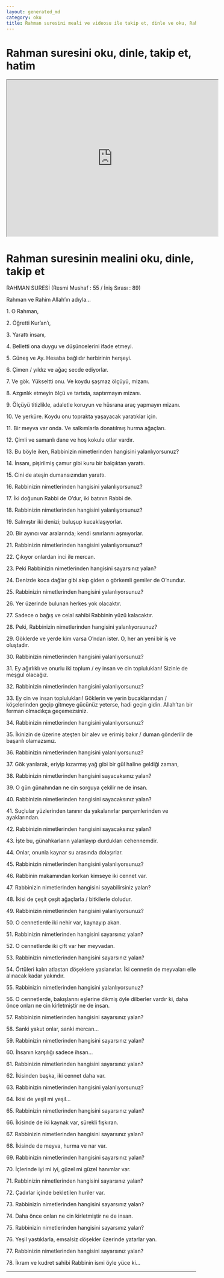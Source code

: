 ```yaml
---
layout: generated_md
category: oku
title: Rahman suresini meali ve videosu ile takip et, dinle ve oku, Rahman dinle, Rahman meali, hatim dinle, hatim yap.
---
```


<div class="container">
  <div class="row">
    <div class="col-lg-12">
      <h1>Rahman suresini oku, dinle, takip et, hatim</h1>
      <!--<div class="div-youtube-embed">-->
      <div class="">
        <iframe width="560" height="415" src="https://www.youtube.com/embed/">frameborder="0" allowfullscreen></iframe>
      </div>
    </div>
  </div>

  <div class="row">
    <div class="col-lg-12">
      <h1>Rahman suresinin mealini oku, dinle, takip et</h1>
      <div><p></p><p></p><p>RAHMAN SURESİ (Resmi Mushaf : 55 / İniş Sırası : 89)</p><p>Rahman ve Rahim Allah’ın adıyla…</p><p></p><p></p><p>1. O Rahman,</p><p></p><p></p><p>2. Öğretti Kur’an’ı,</p><p></p><p></p><p>3. Yarattı insanı,</p><p></p><p></p><p>4. Belletti ona duygu ve düşüncelerini ifade etmeyi.</p><p></p><p></p><p>5. Güneş ve Ay. Hesaba bağlıdır herbirinin herşeyi.</p><p></p><p></p><p>6. Çimen / yıldız ve ağaç secde ediyorlar.</p><p></p><p></p><p>7. Ve gök. Yükseltti onu. Ve koydu şaşmaz ölçüyü, mizanı.</p><p></p><p></p><p>8. Azgınlık etmeyin ölçü ve tartıda, saptırmayın mizanı.</p><p></p><p></p><p>9. Ölçüyü titizlikle, adaletle koruyun ve hüsrana araç yapmayın mizanı.</p><p></p><p></p><p>10. Ve yerküre. Koydu onu toprakta yaşayacak yaratıklar için.</p><p></p><p></p><p>11. Bir meyva var onda. Ve salkımlarla donatılmış hurma ağaçları.</p><p></p><p></p><p>12. Çimli ve samanlı dane ve hoş kokulu otlar vardır.</p><p></p><p></p><p>13. Bu böyle iken, Rabbinizin nimetlerinden hangisini yalanlıyorsunuz?</p><p></p><p></p><p>14. İnsanı, pişirilmiş çamur gibi kuru bir balçıktan yarattı.</p><p></p><p></p><p>15. Cini de ateşin dumansızından yarattı.</p><p></p><p></p><p>16. Rabbinizin nimetlerinden hangisini yalanlıyorsunuz?</p><p></p><p></p><p>17. İki doğunun Rabbi de O’dur, iki batının Rabbi de.</p><p></p><p></p><p>18. Rabbinizin nimetlerinden hangisini yalanlıyorsunuz?</p><p></p><p></p><p>19. Salmıştır iki denizi; buluşup kucaklaşıyorlar.</p><p></p><p></p><p>20. Bir ayırıcı var aralarında; kendi sınırlarını aşmıyorlar.</p><p></p><p></p><p>21. Rabbinizin nimetlerinden hangisini yalanlıyorsunuz?</p><p></p><p></p><p>22. Çıkıyor onlardan inci ile mercan.</p><p></p><p></p><p>23. Peki Rabbinizin nimetlerinden hangisini sayarsınız yalan?</p><p></p><p></p><p>24. Denizde koca dağlar gibi akıp giden o görkemli gemiler de O’nundur.</p><p></p><p></p><p>25. Rabbinizin nimetlerinden hangisini yalanlıyorsunuz?</p><p></p><p></p><p>26. Yer üzerinde bulunan herkes yok olacaktır.</p><p></p><p></p><p>27. Sadece o bağış ve celal sahibi Rabbinin yüzü kalacaktır.</p><p></p><p></p><p>28. Peki, Rabbinizin nimetlerinden hangisini yalanlıyorsunuz?</p><p></p><p></p><p>29. Göklerde ve yerde kim varsa O’ndan ister. O, her an yeni bir iş ve oluştadır.</p><p></p><p></p><p>30. Rabbinizin nimetlerinden hangisini yalanlıyorsunuz?</p><p></p><p></p><p>31. Ey ağırlıklı ve onurlu iki toplum / ey insan ve cin toplulukları! Sizinle de meşgul olacağız.</p><p></p><p></p><p>32. Rabbinizin nimetlerinden hangisini yalanlıyorsunuz?</p><p></p><p></p><p>33. Ey cin ve insan toplulukları! Göklerin ve yerin bucaklarından / köşelerinden geçip gitmeye gücünüz yeterse, hadi geçin gidin. Allah’tan bir ferman olmadıkça geçemezsiniz.</p><p></p><p></p><p>34. Rabbinizin nimetlerinden hangisini yalanlıyorsunuz?</p><p></p><p></p><p>35. İkinizin de üzerine ateşten bir alev ve erimiş bakır / duman gönderilir de başarılı olamazsınız.</p><p></p><p></p><p>36. Rabbinizin nimetlerinden hangisini yalanlıyorsunuz?</p><p></p><p></p><p>37. Gök yarılarak, eriyip kızarmış yağ gibi bir gül haline geldiği zaman,</p><p></p><p></p><p>38. Rabbinizin nimetlerinden hangisini sayacaksınız yalan?</p><p></p><p></p><p>39. O gün günahından ne cin sorguya çekilir ne de insan.</p><p></p><p></p><p>40. Rabbinizin nimetlerinden hangisini sayacaksınız yalan?</p><p></p><p></p><p>41. Suçlular yüzlerinden tanınır da yakalanırlar perçemlerinden ve ayaklarından.</p><p></p><p></p><p>42. Rabbinizin nimetlerinden hangisini sayacaksınız yalan?</p><p></p><p></p><p>43. İşte bu, günahkarların yalanlayıp durdukları cehennemdir.</p><p></p><p></p><p>44. Onlar, onunla kaynar su arasında dolaşırlar.</p><p></p><p></p><p>45. Rabbinizin nimetlerinden hangisini yalanlıyorsunuz?</p><p></p><p></p><p>46. Rabbinin makamından korkan kimseye iki cennet var.</p><p></p><p></p><p>47. Rabbinizin nimetlerinden hangisini sayabilirsiniz yalan?</p><p></p><p></p><p>48. İkisi de çeşit çeşit ağaçlarla / bitkilerle doludur.</p><p></p><p></p><p>49. Rabbinizin nimetlerinden hangisini yalanlıyorsunuz?</p><p></p><p></p><p>50. O cennetlerde iki nehir var, kaynayıp akan.</p><p></p><p></p><p>51. Rabbinizin nimetlerinden hangisini sayarsınız yalan?</p><p></p><p></p><p>52. O cennetlerde iki çift var her meyvadan.</p><p></p><p></p><p>53. Rabbinizin nimetlerinden hangisini sayarsınız yalan?</p><p></p><p></p><p>54. Örtüleri kalın atlastan döşeklere yaslanırlar. İki cennetin de meyvaları elle alınacak kadar yakındır.</p><p></p><p></p><p>55. Rabbinizin nimetlerinden hangisini yalanlıyorsunuz?</p><p></p><p></p><p>56. O cennetlerde, bakışlarını eşlerine dikmiş öyle dilberler vardır ki, daha önce onları ne cin kirletmiştir ne de insan.</p><p></p><p></p><p>57. Rabbinizin nimetlerinden hangisini sayarsınız yalan?</p><p></p><p></p><p>58. Sanki yakut onlar, sanki mercan…</p><p></p><p></p><p>59. Rabbinizin nimetlerinden hangisini sayarsınız yalan?</p><p></p><p></p><p>60. İhsanın karşılığı sadece ihsan…</p><p></p><p></p><p>61. Rabbinizin nimetlerinden hangisini sayarsınız yalan?</p><p></p><p></p><p>62. İkisinden başka, iki cennet daha var.</p><p></p><p></p><p>63. Rabbinizin nimetlerinden hangisini yalanlıyorsunuz?</p><p></p><p></p><p>64. İkisi de yeşil mi yeşil…</p><p></p><p></p><p>65. Rabbinizin nimetlerinden hangisini sayarsınız yalan?</p><p></p><p></p><p>66. İkisinde de iki kaynak var, sürekli fışkıran.</p><p></p><p></p><p>67. Rabbinizin nimetlerinden hangisini sayarsınız yalan?</p><p></p><p></p><p>68. İkisinde de meyva, hurma ve nar var.</p><p></p><p></p><p>69. Rabbinizin nimetlerinden hangisini sayarsınız yalan?</p><p></p><p></p><p>70. İçlerinde iyi mi iyi, güzel mi güzel hanımlar var.</p><p></p><p></p><p>71. Rabbinizin nimetlerinden hangisini sayarsınız yalan?</p><p></p><p></p><p>72. Çadırlar içinde bekletilen huriler var.</p><p></p><p></p><p>73. Rabbinizin nimetlerinden hangisini sayarsınız yalan?</p><p></p><p></p><p>74. Daha önce onları ne cin kirletmiştir ne de insan.</p><p></p><p></p><p>75. Rabbinizin nimetlerinden hangisini sayarsınız yalan?</p><p></p><p></p><p>76. Yeşil yastıklarla, emsalsiz döşekler üzerinde yatarlar yan.</p><p></p><p></p><p>77. Rabbinizin nimetlerinden hangisini sayarsınız yalan?</p><p></p><p></p><p>78. İkram ve kudret sahibi Rabbinin ismi öyle yüce ki…</p><p></p><p></p></div>
    </div>
  </div>
</div>
<hr />